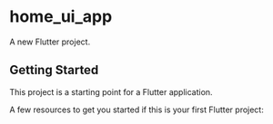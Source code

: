 # home_ui_app

A new Flutter project.

## Getting Started

This project is a starting point for a Flutter application.

A few resources to get you started if this is your first Flutter project:
